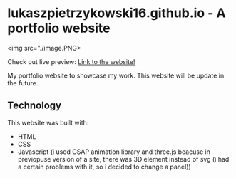 
# lukaszpietrzykowski16.github.io - A portfolio website

<img src="./image.PNG>

Check out live preview: 
<a href="lukaszpietrzykowski16.github.io"> Link to the website! </a>

My portfolio website to showcase my work. This website will be update in the future. 

## Technology
This website was built with:
- HTML
- CSS
- Javascript (i used GSAP animation library and three.js beacuse in previopuse version of a site, there was 3D element instead of svg (i had a certain problems with it, so i decided to change a panel))

